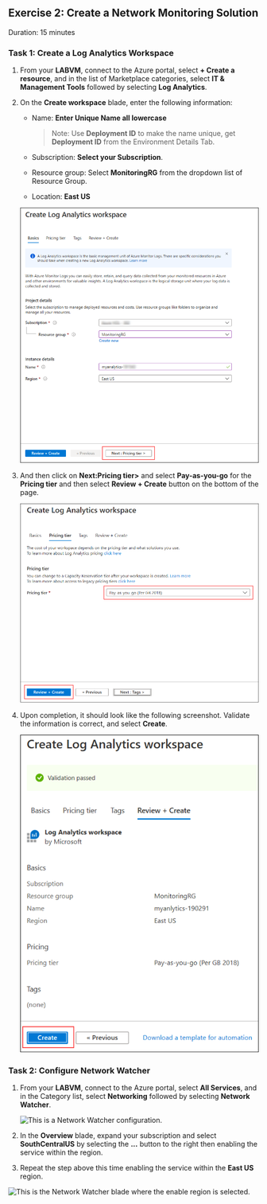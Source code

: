 ## Exercise 2: Create a Network Monitoring Solution

Duration: 15 minutes

### Task 1: Create a Log Analytics Workspace

1.  From your **LABVM**, connect to the Azure portal, select **+ Create a resource**, and in the list of Marketplace categories, select **IT & Management Tools** followed by selecting **Log Analytics**.

2.  On the **Create workspace** blade, enter the following information:

    -  Name: **Enter Unique Name all lowercase**
    
       >Note: Use **Deployment ID** to make the name unique, get **Deployment ID** from the Environment Details Tab.

    -  Subscription: **Select your Subscription**.

    -  Resource group: Select **MonitoringRG** from the dropdown list of Resource Group.

    -  Location: **East US**
    
    ![This represents the properly filled out fields when creating a Log Analytics Workspace.](images/ecn29.png)

3.  And then click on **Next:Pricing tier>** and select **Pay-as-you-go** for the **Pricing tier** and then select **Review + Create**    button on the bottom of the page.
   
    ![This represents the properly filled out fields when creating a Log Analytics Workspace.](images/ecn08.png)

  
4.  Upon completion, it should look like the following screenshot. Validate the information is correct, and select **Create**.

    ![This represents the properly filled out fields when creating a Log Analytics Workspace.](images/ecn11.png "Create Log Analytics Workspace")

### Task 2: Configure Network Watcher

1.  From your **LABVM**, connect to the Azure portal, select **All Services**, and in the Category list, select **Networking** followed by selecting **Network Watcher**.

    ![This is a Network Watcher configuration.](images/Hands-onlabstep-by-step-Enterprise-classnetworkinginAzureimages/media/image161.png "All Services blade")

2.  In the **Overview** blade, expand your subscription and select **SouthCentralUS** by selecting the **...** button to the right then enabling the service within the region.

3.   Repeat the step above this time enabling the service within the **East US** region.

   ![This is the Network Watcher blade where the enable region is selected.](images/Hands-onlabstep-by-step-Enterprise-classnetworkinginAzureimages/media/image162.png "Network Watcher Overview blade")
